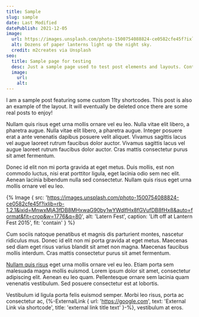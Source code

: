 ```yaml
---
title: Sample
slug: sample
date: Last Modified
datePublish: 2021-12-05
image:
  url: https://images.unsplash.com/photo-1500754088824-ce0582cfe45f?ixlib=rb-1.2.1&ixid=MnwxMjA3fDB8MHxwaG90by1wYWdlfHx8fGVufDB8fHx8&auto=format&fit=crop&w=1776&q=80
  alt: Dozens of paper lanterns light up the night sky.
  credit: m2creates via Unsplash
seo:
  title: Sample page for testing
  desc: Just a sample page used to test post elements and layouts. Contains Latin.
  image:
    url:
    alt:
---
```


I am a sample post featuring some custom 11ty shortcodes. This post is also an example of the layout. It will eventually be deleted once there are some real posts to enjoy!

Nullam quis risus eget urna mollis ornare vel eu leo. Nulla vitae elit libero, a pharetra augue. Nulla vitae elit libero, a pharetra augue. Integer posuere erat a ante venenatis dapibus posuere velit aliquet. Vivamus sagittis lacus vel augue laoreet rutrum faucibus dolor auctor. Vivamus sagittis lacus vel augue laoreet rutrum faucibus dolor auctor. Cras mattis consectetur purus sit amet fermentum.

Donec id elit non mi porta gravida at eget metus. Duis mollis, est non commodo luctus, nisi erat porttitor ligula, eget lacinia odio sem nec elit. Aenean lacinia bibendum nulla sed consectetur. Nullam quis risus eget urna mollis ornare vel eu leo.

{% Image {
  src: 'https://images.unsplash.com/photo-1500754088824-ce0582cfe45f?ixlib=rb-1.2.1&ixid=MnwxMjA3fDB8MHxwaG90by1wYWdlfHx8fGVufDB8fHx8&auto=format&fit=crop&w=1776&q=80',
  alt: 'Latern Fest',
  caption: 'Lift off at Lantern Fest 2015',
  fit: 'contain'
} %}

Cum sociis natoque penatibus et magnis dis parturient montes, nascetur ridiculus mus. Donec id elit non mi porta gravida at eget metus. Maecenas sed diam eget risus varius blandit sit amet non magna. Maecenas faucibus mollis interdum. Cras mattis consectetur purus sit amet fermentum.

[Nullam quis risus](https://google.com) eget urna mollis ornare vel eu leo. Etiam porta sem malesuada magna mollis euismod. Lorem ipsum dolor sit amet, consectetur adipiscing elit. Aenean eu leo quam. Pellentesque ornare sem lacinia quam venenatis vestibulum. Sed posuere consectetur est at lobortis.

Vestibulum id ligula porta felis euismod semper. Morbi leo risus, porta ac consectetur ac, {%-ExternalLink { url: 'https://google.com', text: 'External Link via shortcode', title: 'external link title text' }-%}, vestibulum at eros.
